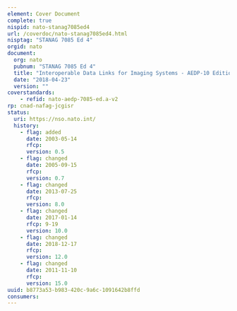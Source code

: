 ```yaml
---
element: Cover Document
complete: true
nispid: nato-stanag7085ed4
url: /coverdoc/nato-stanag7085ed4.html
nisptag: "STANAG 7085 Ed 4"
orgid: nato
document:
  org: nato
  pubnum: "STANAG 7085 Ed 4"
  title: "Interoperable Data Links for Imaging Systems - AEDP-10 Edition A"
  date: "2018-04-23"
  version: ""
coverstandards:
    - refid: nato-aedp-7085-ed.a-v2
rp: cnad-nafag-jcgisr
status:
  uri: https://nso.nato.int/
  history: 
    - flag: added
      date: 2003-05-14
      rfcp: 
      version: 0.5
    - flag: changed
      date: 2005-09-15
      rfcp: 
      version: 0.7
    - flag: changed
      date: 2013-07-25
      rfcp: 
      version: 8.0
    - flag: changed
      date: 2017-01-14
      rfcp: 9-19
      version: 10.0
    - flag: changed
      date: 2018-12-17
      rfcp: 
      version: 12.0
    - flag: changed
      date: 2011-11-10
      rfcp: 
      version: 15.0
uuid: b8773a53-b983-420c-9a6c-1091642b8ffd
consumers:
---
```

